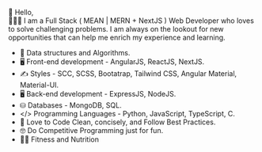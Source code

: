 👋 Hello,<br/>
👨🏻‍💻 I am a Full Stack ( MEAN | MERN + NextJS ) Web Developer who loves to solve challenging problems.
I am always on the lookout for new opportunities that can help me enrich my experience and learning.

- 👨 Data structures and Algorithms.
- 🖥️ Front-end development - AngularJS, ReactJS, NextJS.
- ✍️ Styles - SCC, SCSS, Bootatrap, Tailwind CSS, Angular Material, Material-UI.
- 🖥️ Back-end development - ExpressJS, NodeJS.
- ⛁ Databases - MongoDB, SQL.
- </> Programming Languages - Python, JavaScript, TypeScript, C.
- 🔭 Love to Code Clean, concisely, and Follow Best Practices.
- 🤓 Do Competitive Programming just for fun.
- 🏋🏻 Fitness and Nutrition
